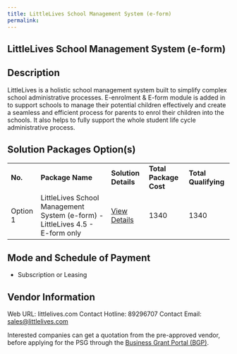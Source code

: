 ```yaml
---
title: LittleLives School Management System (e-form)
permalink: 
---
```


## LittleLives School Management System (e-form)

## Description

LittleLives is a holistic school management system built to simplify complex school administrative processes. E-enrolment & E-form module is added in to support schools to manage their potential children effectively and create a seamless and efficient process for parents to enrol their children into the schools. It also helps to fully support the whole student life cycle administrative process.

## Solution Packages Option(s)

<table>
<tr>
<td><b>No.</b></td>
<td><b>Package Name</b></td>
<td><b>Solution Details</b></td>
<td><b>Total Package Cost</b></td>
<td><b>Total Qualifying</b></td>
</tr>
<tr>
<td>Option 1</td>
<td>LittleLives School Management System (e-form) - LittleLives 4.5 - E-form only </td>
<td><a href='https://www.gobusiness.gov.sg/images/psg/LittleLives_(e-form)_20210381_Desensitised_Annex_3.pdf'>View Details</a></td>
<td>1340</td>
<td>1340</td>
</tr>
</table>

## Mode and Schedule of Payment

 - Subscription or Leasing

## Vendor Information

 Web URL: littlelives.com 
Contact Hotline: 89296707 
Contact Email: sales@littlelives.com 


Interested companies can get a quotation from the pre-approved vendor, before applying for the PSG through the <a href='https://www.businessgrants.gov.sg/'>Business Grant Portal (BGP)</a>.
